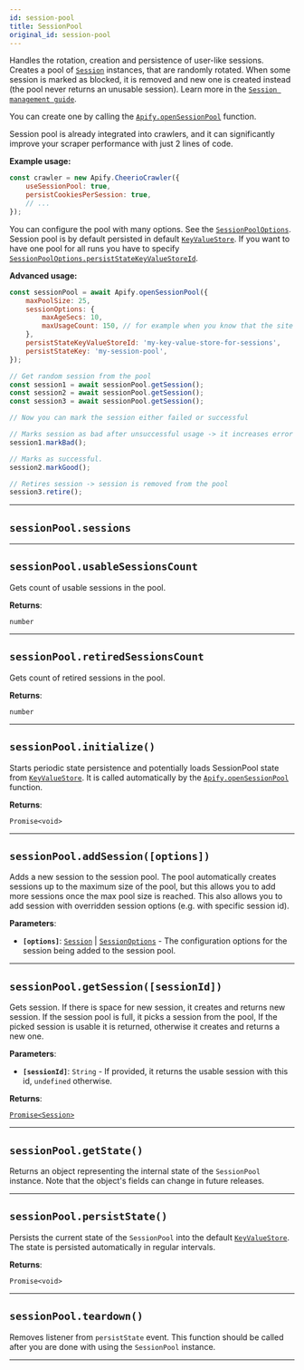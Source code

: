 ```yaml
---
id: session-pool
title: SessionPool
original_id: session-pool
---
```


<a name="sessionpool"></a>

Handles the rotation, creation and persistence of user-like sessions. Creates a pool of [`Session`](../api/session) instances, that are randomly
rotated. When some session is marked as blocked, it is removed and new one is created instead (the pool never returns an unusable session). Learn more
in the [`Session management guide`](../guides/session-management).

You can create one by calling the [`Apify.openSessionPool`](../api/apify#opensessionpool) function.

Session pool is already integrated into crawlers, and it can significantly improve your scraper performance with just 2 lines of code.

**Example usage:**

```javascript
const crawler = new Apify.CheerioCrawler({
    useSessionPool: true,
    persistCookiesPerSession: true,
    // ...
});
```

You can configure the pool with many options. See the [`SessionPoolOptions`](../typedefs/session-pool-options). Session pool is by default persisted
in default [`KeyValueStore`](../api/key-value-store). If you want to have one pool for all runs you have to specify
[`SessionPoolOptions.persistStateKeyValueStoreId`](../typedefs/session-pool-options#persiststatekeyvaluestoreid).

**Advanced usage:**

```javascript
const sessionPool = await Apify.openSessionPool({
    maxPoolSize: 25,
    sessionOptions: {
        maxAgeSecs: 10,
        maxUsageCount: 150, // for example when you know that the site blocks after 150 requests.
    },
    persistStateKeyValueStoreId: 'my-key-value-store-for-sessions',
    persistStateKey: 'my-session-pool',
});

// Get random session from the pool
const session1 = await sessionPool.getSession();
const session2 = await sessionPool.getSession();
const session3 = await sessionPool.getSession();

// Now you can mark the session either failed or successful

// Marks session as bad after unsuccessful usage -> it increases error count (soft retire)
session1.markBad();

// Marks as successful.
session2.markGood();

// Retires session -> session is removed from the pool
session3.retire();
```

---

<a name="sessions"></a>

## `sessionPool.sessions`

---

<a name="usablesessionscount"></a>

## `sessionPool.usableSessionsCount`

Gets count of usable sessions in the pool.

**Returns**:

`number`

---

<a name="retiredsessionscount"></a>

## `sessionPool.retiredSessionsCount`

Gets count of retired sessions in the pool.

**Returns**:

`number`

---

<a name="initialize"></a>

## `sessionPool.initialize()`

Starts periodic state persistence and potentially loads SessionPool state from [`KeyValueStore`](../api/key-value-store). It is called automatically
by the [`Apify.openSessionPool`](../api/apify#opensessionpool) function.

**Returns**:

`Promise<void>`

---

<a name="addsession"></a>

## `sessionPool.addSession([options])`

Adds a new session to the session pool. The pool automatically creates sessions up to the maximum size of the pool, but this allows you to add more
sessions once the max pool size is reached. This also allows you to add session with overridden session options (e.g. with specific session id).

**Parameters**:

-   **`[options]`**: [`Session`](../api/session) | [`SessionOptions`](../typedefs/session-options) - The configuration options for the session being
    added to the session pool.

---

<a name="getsession"></a>

## `sessionPool.getSession([sessionId])`

Gets session. If there is space for new session, it creates and returns new session. If the session pool is full, it picks a session from the pool, If
the picked session is usable it is returned, otherwise it creates and returns a new one.

**Parameters**:

-   **`[sessionId]`**: `String` - If provided, it returns the usable session with this id, `undefined` otherwise.

**Returns**:

[`Promise<Session>`](../api/session)

---

<a name="getstate"></a>

## `sessionPool.getState()`

Returns an object representing the internal state of the `SessionPool` instance. Note that the object's fields can change in future releases.

---

<a name="persiststate"></a>

## `sessionPool.persistState()`

Persists the current state of the `SessionPool` into the default [`KeyValueStore`](../api/key-value-store). The state is persisted automatically in
regular intervals.

**Returns**:

`Promise<void>`

---

<a name="teardown"></a>

## `sessionPool.teardown()`

Removes listener from `persistState` event. This function should be called after you are done with using the `SessionPool` instance.

---
